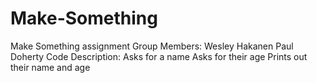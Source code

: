 # Make-Something
Make Something assignment
Group Members:
Wesley Hakanen
Paul Doherty
Code Description:
Asks for a name
Asks for their age
Prints out their name and age
